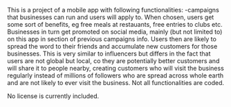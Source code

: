 This is a project of a mobile app with following functionalities:
-campaigns that businesses can run and users will apply to. 
When chosen, users get some sort of benefits, eg free meals at restauants, free entries to clubs etc. 
Businesses in turn get promoted on social media, mainly (but not limited to) on this app in section of previous campaigns info. 
Users then are likely to spread the word to their friends and accumulate new customers for those businesses. 
This is very similar to influencers but differs in the fact that users are not global but local, co they are potentially better customers and will share it to people nearby, creating customers who will visit the business regularly instead of millions of followers who are spread across whole earth and are not likely to ever visit the business. 
Not all functionalities are coded. 



No license is currently included.